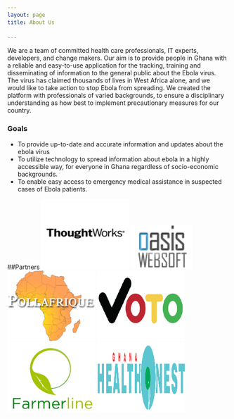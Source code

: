 ```yaml
---
layout: page
title: About Us

---
```

We are a team of committed health care professionals, IT experts, developers, and change makers. Our aim is to provide people in Ghana with a reliable and easy-to-use application for the tracking, training and disseminating of information to the general public about the Ebola virus. The virus has claimed thousands of lives in West Africa alone, and we would like to take action to stop Ebola from spreading. We created the platform with professionals of varied backgrounds, to ensure a disciplinary understanding as how best to implement precautionary measures for our country.
### Goals
+ To provide up-to-date and accurate information and updates about the ebola virus
+ To utilize technology to spread information about ebola in a highly accessible way, for everyone in Ghana regardless of socio-economic backgrounds.
+ To enable easy access to emergency medical assistance in suspected cases of Ebola patients.

##Partners
<a href="http://www.thoughtworks.com/" rel="Thoughtworks" target="_blank"><img src="/images/1.jpg" alt="img text" width="200" height="160"/></a>
<a href="http://oasiswebsoft.com/" rel="Oasis Websoft" target="_blank"><img src="/images/6.png" alt="img text" width="140" height="100"/></a>
<a href="http://www.pollafrique.com/" rel="Poll Afrique" target="_blank"><img src="/images/3.png" alt="img text" width="200" height="160"/></a>
<a href="http://www.votomobile.org/" rel="Voto Mobile" target="_blank"><img src="/images/5.png" alt="img text" width="200" height="160"/></a>
<a href="http://farmerline.org/" rel="Farmer Line" target="_blank"><img src="/images/7.png" alt="img text" width="200" height="160"/></a>
<a href="http://ghanahealthnest.com/" rel="Ghana Health Nest" target="_blank"><img src="/images/4.png" alt="img text" width="200" height="160"/></a>

